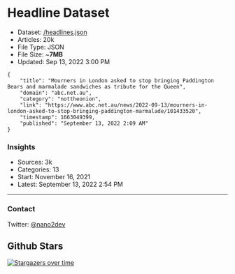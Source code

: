 # Headline Dataset

- Dataset: [/headlines.json](https://raw.githubusercontent.com/fwd/news/master/headlines.json) 
- Articles: 20k
- File Type: JSON
- File Size: ~**7MB**
- Updated: Sep 13, 2022 3:00 PM

```
{
    "title": "Mourners in London asked to stop bringing Paddington Bears and marmalade sandwiches as tribute for the Queen",
    "domain": "abc.net.au",
    "category": "nottheonion",
    "link": "https://www.abc.net.au/news/2022-09-13/mourners-in-london-asked-to-stop-bringing-paddington-marmalade/101433520",
    "timestamp": 1663049399,
    "published": "September 13, 2022 2:09 AM"
}
```

### Insights

- Sources: 3k
- Categories: 13
- Start: November 16, 2021
- Latest: September 13, 2022 2:54 PM

---

### Contact 

Twitter: [@nano2dev](https://twitter.com/nano2dev)

## Github Stars

[![Stargazers over time](https://starchart.cc/fwd/news.svg)](https://starchart.cc/fwd/news)
